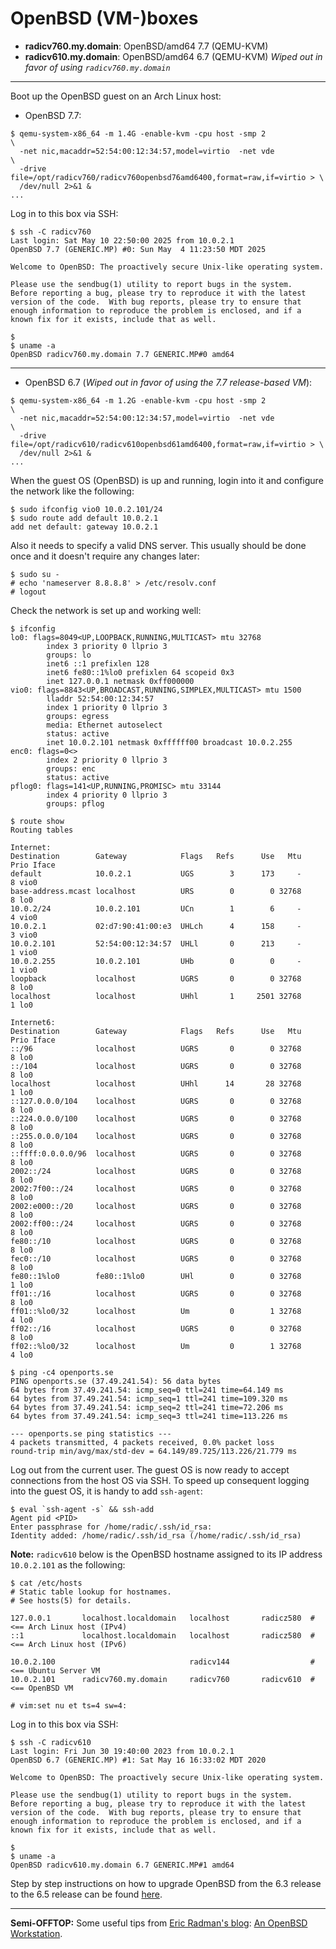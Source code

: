 # OpenBSD (VM-)boxes

* **radicv760.my.domain**: OpenBSD/amd64 7.7 (QEMU-KVM)
* **radicv610.my.domain**: OpenBSD/amd64 6.7 (QEMU-KVM) *Wiped out in favor of using `radicv760.my.domain`*

---

Boot up the OpenBSD guest on an Arch Linux host:

* OpenBSD 7.7:

```
$ qemu-system-x86_64 -m 1.4G -enable-kvm -cpu host -smp 2                     \
  -net nic,macaddr=52:54:00:12:34:57,model=virtio  -net vde                   \
  -drive file=/opt/radicv760/radicv760openbsd76amd6400,format=raw,if=virtio > \
  /dev/null 2>&1 &
...
```

Log in to this box via SSH:

```
$ ssh -C radicv760
Last login: Sat May 10 22:50:00 2025 from 10.0.2.1
OpenBSD 7.7 (GENERIC.MP) #0: Sun May  4 11:23:50 MDT 2025

Welcome to OpenBSD: The proactively secure Unix-like operating system.

Please use the sendbug(1) utility to report bugs in the system.
Before reporting a bug, please try to reproduce it with the latest
version of the code.  With bug reports, please try to ensure that
enough information to reproduce the problem is enclosed, and if a
known fix for it exists, include that as well.

$
$ uname -a
OpenBSD radicv760.my.domain 7.7 GENERIC.MP#0 amd64
```

---

* OpenBSD 6.7 (*Wiped out in favor of using the 7.7 release-based VM*):

```
$ qemu-system-x86_64 -m 1.2G -enable-kvm -cpu host -smp 2                     \
  -net nic,macaddr=52:54:00:12:34:57,model=virtio  -net vde                   \
  -drive file=/opt/radicv610/radicv610openbsd61amd6400,format=raw,if=virtio > \
  /dev/null 2>&1 &
...
```

When the guest OS (OpenBSD) is up and running, login into it and configure the network like the following:

```
$ sudo ifconfig vio0 10.0.2.101/24
$ sudo route add default 10.0.2.1
add net default: gateway 10.0.2.1
```

Also it needs to specify a valid DNS server. This usually should be done once and it doesn't require any changes later:

```
$ sudo su -
# echo 'nameserver 8.8.8.8' > /etc/resolv.conf
# logout
```

Check the network is set up and working well:

```
$ ifconfig
lo0: flags=8049<UP,LOOPBACK,RUNNING,MULTICAST> mtu 32768
        index 3 priority 0 llprio 3
        groups: lo
        inet6 ::1 prefixlen 128
        inet6 fe80::1%lo0 prefixlen 64 scopeid 0x3
        inet 127.0.0.1 netmask 0xff000000
vio0: flags=8843<UP,BROADCAST,RUNNING,SIMPLEX,MULTICAST> mtu 1500
        lladdr 52:54:00:12:34:57
        index 1 priority 0 llprio 3
        groups: egress
        media: Ethernet autoselect
        status: active
        inet 10.0.2.101 netmask 0xffffff00 broadcast 10.0.2.255
enc0: flags=0<>
        index 2 priority 0 llprio 3
        groups: enc
        status: active
pflog0: flags=141<UP,RUNNING,PROMISC> mtu 33144
        index 4 priority 0 llprio 3
        groups: pflog
```

```
$ route show
Routing tables

Internet:
Destination        Gateway            Flags   Refs      Use   Mtu  Prio Iface
default            10.0.2.1           UGS        3      173     -     8 vio0
base-address.mcast localhost          URS        0        0 32768     8 lo0
10.0.2/24          10.0.2.101         UCn        1        6     -     4 vio0
10.0.2.1           02:d7:90:41:00:e3  UHLch      4      158     -     3 vio0
10.0.2.101         52:54:00:12:34:57  UHLl       0      213     -     1 vio0
10.0.2.255         10.0.2.101         UHb        0        0     -     1 vio0
loopback           localhost          UGRS       0        0 32768     8 lo0
localhost          localhost          UHhl       1     2501 32768     1 lo0

Internet6:
Destination        Gateway            Flags   Refs      Use   Mtu  Prio Iface
::/96              localhost          UGRS       0        0 32768     8 lo0
::/104             localhost          UGRS       0        0 32768     8 lo0
localhost          localhost          UHhl      14       28 32768     1 lo0
::127.0.0.0/104    localhost          UGRS       0        0 32768     8 lo0
::224.0.0.0/100    localhost          UGRS       0        0 32768     8 lo0
::255.0.0.0/104    localhost          UGRS       0        0 32768     8 lo0
::ffff:0.0.0.0/96  localhost          UGRS       0        0 32768     8 lo0
2002::/24          localhost          UGRS       0        0 32768     8 lo0
2002:7f00::/24     localhost          UGRS       0        0 32768     8 lo0
2002:e000::/20     localhost          UGRS       0        0 32768     8 lo0
2002:ff00::/24     localhost          UGRS       0        0 32768     8 lo0
fe80::/10          localhost          UGRS       0        0 32768     8 lo0
fec0::/10          localhost          UGRS       0        0 32768     8 lo0
fe80::1%lo0        fe80::1%lo0        UHl        0        0 32768     1 lo0
ff01::/16          localhost          UGRS       0        0 32768     8 lo0
ff01::%lo0/32      localhost          Um         0        1 32768     4 lo0
ff02::/16          localhost          UGRS       0        0 32768     8 lo0
ff02::%lo0/32      localhost          Um         0        1 32768     4 lo0
```

```
$ ping -c4 openports.se
PING openports.se (37.49.241.54): 56 data bytes
64 bytes from 37.49.241.54: icmp_seq=0 ttl=241 time=64.149 ms
64 bytes from 37.49.241.54: icmp_seq=1 ttl=241 time=109.320 ms
64 bytes from 37.49.241.54: icmp_seq=2 ttl=241 time=72.206 ms
64 bytes from 37.49.241.54: icmp_seq=3 ttl=241 time=113.226 ms

--- openports.se ping statistics ---
4 packets transmitted, 4 packets received, 0.0% packet loss
round-trip min/avg/max/std-dev = 64.149/89.725/113.226/21.779 ms
```

Log out from the current user. The guest OS is now ready to accept connections from the host OS via SSH. To speed up consequent logging into the guest OS, it is handy to add `ssh-agent`:

```
$ eval `ssh-agent -s` && ssh-add
Agent pid <PID>
Enter passphrase for /home/radic/.ssh/id_rsa:
Identity added: /home/radic/.ssh/id_rsa (/home/radic/.ssh/id_rsa)
```

**Note:** `radicv610` below is the OpenBSD hostname assigned to its IP address `10.0.2.101` as the following:

```
$ cat /etc/hosts
# Static table lookup for hostnames.
# See hosts(5) for details.

127.0.0.1       localhost.localdomain   localhost       radicz580  # <== Arch Linux host (IPv4)
::1             localhost.localdomain   localhost       radicz580  # <== Arch Linux host (IPv6)

10.0.2.100                              radicv144                  # <== Ubuntu Server VM
10.0.2.101      radicv760.my.domain     radicv760       radicv610  # <== OpenBSD VM

# vim:set nu et ts=4 sw=4:
```

Log in to this box via SSH:

```
$ ssh -C radicv610
Last login: Fri Jun 30 19:40:00 2023 from 10.0.2.1
OpenBSD 6.7 (GENERIC.MP) #1: Sat May 16 16:33:02 MDT 2020

Welcome to OpenBSD: The proactively secure Unix-like operating system.

Please use the sendbug(1) utility to report bugs in the system.
Before reporting a bug, please try to reproduce it with the latest
version of the code.  With bug reports, please try to ensure that
enough information to reproduce the problem is enclosed, and if a
known fix for it exists, include that as well.

$
$ uname -a
OpenBSD radicv610.my.domain 6.7 GENERIC.MP#1 amd64
```

Step by step instructions on how to upgrade OpenBSD from the 6.3 release to the 6.5 release can be found [here](https://rgolubtsov.github.io/data/docs/openbsd/upgrade-63-to-65 "Upgrade OpenBSD 6.3 to 6.5").

---

**Semi-OFFTOP:** Some useful tips from [Eric Radman's blog](https://eradman.com "Eric Radman : A Journal"): [An OpenBSD Workstation](https://eradman.com/posts/openbsd-workstation.html "2013-07-05 : An OpenBSD Workstation (Last updated on April 30, 2025)").
